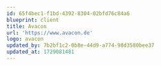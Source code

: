```yaml
---
id: 65f4bec1-f1bd-4392-8304-02bfd76c84a6
blueprint: client
title: Avacon
url: 'https://www.avacon.de'
logo: avacon
updated_by: 7b2bf1c2-0b8e-44d9-a774-98d3580bee37
updated_at: 1729081481
---
```

